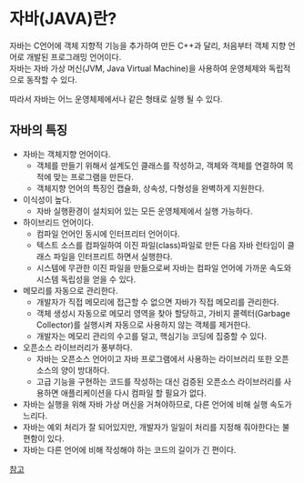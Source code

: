 # 자바(JAVA)란?
자바는 C언어에 객체 지향적 기능을 추가하여 만든 C++과 달리, 처음부터 객체 지향 언어로 개발된 프로그래밍 언어이다.   
자바는 자바 가상 머신(JVM, Java Virtual Machine)을 사용하여 운영체제와 독립적으로 동작할 수 있다.

따라서 자바는 어느 운영체제에서나 같은 형태로 실행 될 수 있다.

## 자바의 특징
- 자바는 객체지향 언어이다.   
  - 객체를 만들기 위해서 설계도인 클래스를 작성하고, 객체와 객체를 연결하여 목적에 맞는 프로그램을 만든다.   
  - 객체지향 언어의 특징인 캡슐화, 상속성, 다형성을 완벽하게 지원한다.   
- 이식성이 높다.   
  - 자바 실행환경이 설치되어 있는 모든 운영체제에서 실행 가능하다.   
- 하이브리드 언어이다.   
  - 컴파일 언어인 동시에 인터프리터 언어이다.   
  - 텍스트 소스를 컴파일하여 이진 파일(class)파일로 만든 다음 자바 런타임이 클래스 파일을 인터프리트 하면서 실행한다.   
  - 시스템에 무관한 이진 파일을 만듦으로써 자바는 컴파일 언어에 가까운 속도와 시스템 독립성을 얻을 수 있다.   
- 메모리를 자동으로 관리한다.   
  - 개발자가 직접 메모리에 접근할 수 없으면 자바가 직접 메모리를 관리한다.   
  - 객체 생성시 자동으로 메모리 영역을 찾아 할당하고, 가비지 콜렉터(Garbage Collector)를 실행시켜 자동으로 사용하지 않는 객체를 제거한다.   
  - 개발자는 메모리 관리의 수고를 덜고, 핵심기능 코딩에 집중할 수 있다.   
- 오픈소스 라이브러리가 풍부하다.   
  - 자바는 오픈소스 언어이고 자바 프로그램에서 사용하는 라이브러리 또한 오픈소스의 양이 방대하다.   
  - 고급 기능을 구현하는 코드를 작성하는 대신 검증된 오픈소스 라이브러리를 사용하면 애플리케이션을 다시 컴파일 할 필요가 없다.   
- 자바는 실행을 위해 자바 가상 머신을 거쳐야하므로, 다른 언어에 비해 실행 속도가 느리다.   
- 자바는 예외 처리가 잘 되어있지만, 개발자가 일일이 처리를 지정해 줘야한다는 불편함이 있다.   
- 자바는 다른 언어에 비해 작성해야 하는 코드의 길이가 긴 편이다.   

[참고](https://code-lab1.tistory.com/63)
